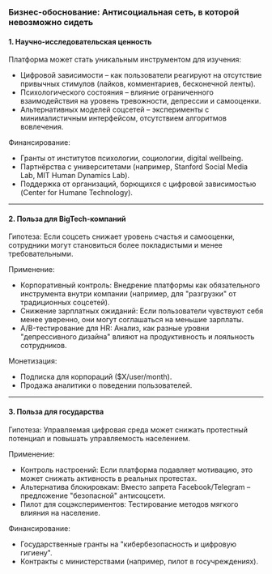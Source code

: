 ### Бизнес-обоснование: Антисоциальная сеть, в которой невозможно сидеть  

#### 1. Научно-исследовательская ценность  
Платформа может стать уникальным инструментом для изучения:  
- Цифровой зависимости – как пользователи реагируют на отсутствие привычных стимулов (лайков, комментариев, бесконечной ленты).  
- Психологического состояния – влияние ограниченного взаимодействия на уровень тревожности, депрессии и самооценки.  
- Альтернативных моделей соцсетей – эксперименты с минималистичным интерфейсом, отсутствием алгоритмов вовлечения.  

Финансирование:  
- Гранты от институтов психологии, социологии, digital wellbeing.  
- Партнёрства с университетами (например, Stanford Social Media Lab, MIT Human Dynamics Lab).  
- Поддержка от организаций, борющихся с цифровой зависимостью (Center for Humane Technology).  

---  

#### 2. Польза для BigTech-компаний  
Гипотеза: Если соцсеть снижает уровень счастья и самооценки, сотрудники могут становиться более покладистыми и менее требовательными.  

Применение:  
- Корпоративный контроль: Внедрение платформы как обязательного инструмента внутри компании (например, для "разгрузки" от традиционных соцсетей).  
- Снижение зарплатных ожиданий: Если пользователи чувствуют себя менее уверенно, они могут соглашаться на меньшие зарплаты.  
- A/B-тестирование для HR: Анализ, как разные уровни "депрессивного дизайна" влияют на продуктивность и лояльность сотрудников.  

Монетизация:  
- Подписка для корпораций ($X/user/month).  
- Продажа аналитики о поведении пользователей.  

---  

#### 3. Польза для государства  
Гипотеза: Управляемая цифровая среда может снижать протестный потенциал и повышать управляемость населением.  

Применение:  
- Контроль настроений: Если платформа подавляет мотивацию, это может снижать активность в реальных протестах.  
- Альтернатива блокировкам: Вместо запрета Facebook/Telegram – предложение "безопасной" антисоцсети.  
- Пилот для соцэкспериментов: Тестирование методов мягкого влияния на население.  

Финансирование:  
- Государственные гранты на "кибербезопасность и цифровую гигиену".  
- Контракты с министерствами (например, пилот в госучреждениях).
